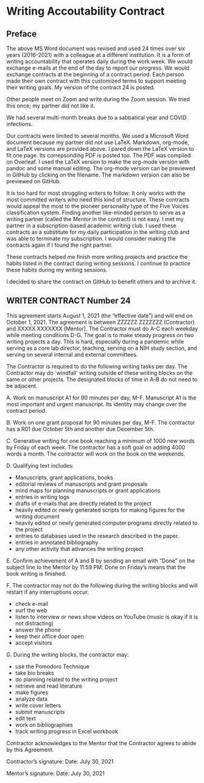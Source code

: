 # Writing Accoutability Contract

## Preface

The above MS Word document was revised and used 24 times over six years (2016-2021) with a colleague at a different institution.
It is a form of writing accountability that operates daily during the work week. 
We would exchange e-mails at the end of the day to report our progress.
We would exchange contracts at the beginning of a contract period.
Each person made their own contract with this customized terms to support meeting their writing goals.
My version of the contract 24 is posted.

Other people meet on Zoom and write during the Zoom session.
We tried this once; my partner did not like it.

We had several multi-month breaks due to a sabbatical year and COVID infections.

Our contracts were limited to several months.
We used a Microsoft Word document because my partner did not use LaTeX.
Markdown, org-mode, and LaTeX versions are provided above.
I pared down the LaTeX version to fit one page.
Its correpsonding PDF is posted too.
The PDF was compiled on Overleaf.
I used the LaTeX version to make the org-mode version with pandoc and some manual editing.
The org-mode version can be previewed in GitHub by clicking on the filename.
The markdown version can also be previewed on GitHub.

It is too hard for most struggling writers to follow: It only works with the most committed writers who need this kind of structure.
These contracts would appeal the most to the pioneer personality type of the Five Voices classification system.
Finding another like-minded person to serve as a writing partner (called the *Mentor* in the contract) is not easy.
I met my partner in a subscription-based academic writing club.
I used these contracts as a substitute for my daily participation in the writing club and was able to terminate my subscription.
I would consider making the contracts again if I found the right partner.

These contracts helped me finish more writing projects and practice the habits listed in the contract during writing sessions.
I continue to practice these habits during my writing sessions.

I decided to share the contract on GitHub to benefit others and to archive it.


## WRITER CONTRACT Number 24

This agreement starts August 1, 2021 (the “effective date”) and will end on October 1, 2021. The agreement is between ZZZZZZ ZZZZZZZ (Contractor) and XXXXX XXXXXXX (Mentor). The Contractor must do A-C each weekday while meeting conditions D-G. The goal is to make steady progress on two writing projects a day. This is hard, especially during a pandemic while serving as a core lab director, teaching, serving on a NIH study section, and serving on several internal and external committees. 

The Contractor is required to do the following writing tasks per day. The Contractor may do `windfall' writing outside of these writing blocks on the same or other projects. The designated blocks of time in A-B do not need to be adjacent.

A. Work on manuscript A1 for 90 minutes per day, M-F. Manuscript A1 is the most important and urgent manuscript. Its identity may change over the contract period. 

B. Work on one grant proposal for 90 minutes per day, M-F. The contractor has a R01 due October 5th and another due December 5th.

C. Generative writing for one book reaching a minimum of 1000 new words by Friday of each week. The contractor has a soft goal on adding 4000 words a month. The contractor will work on the book on the weekends. 

D. Qualifying text includes:
- Manuscripts, grant applications, books
-	editorial reviews of manuscripts and grant proposals
-	mind maps for planning manuscripts or grant applications
-	entries in writing logs
-	drafts of e-mails that are directly related to the project
-	heavily edited or newly generated scripts for making figures for the writing document
-	heavily edited or newly generated computer programs directly related to the project
-	entries to databases used in the research described in the paper.
-	entries in annotated bibliography
-	any other activity that advances the writing project

E. Confirm achievement of A and B by sending an email with “Done" on the subject line to the Mentor by 11:59 PM. Done on Friday’s means that the book writing is finished.

F. The contractor may not do the following during the writing blocks and will restart if any interruptions occur.
-	check e-mail
-	surf the web
-	listen to interview or news show videos on YouTube (music is okay if it is not distracting)
-	answer the phone
-	keep their office door open
-	accept visitors

G. During the writing blocks, the contractor may:
-	use the Pomodoro Technique
-	take bio breaks
-	do planning related to the writing project
-	retrieve and read literature
-	make figures
-	analyze data
-	write cover letters
-	submit manuscripts
-	edit text
-	work on bibliographies
-	track writing progress in Excel workbook

Contractor acknowledges to the Mentor that the Contractor agrees to abide by this Agreement.

Contractor’s signature:		                                  Date: July 30, 2021


Mentor’s signature: 		                                    Date: July 30, 2021

